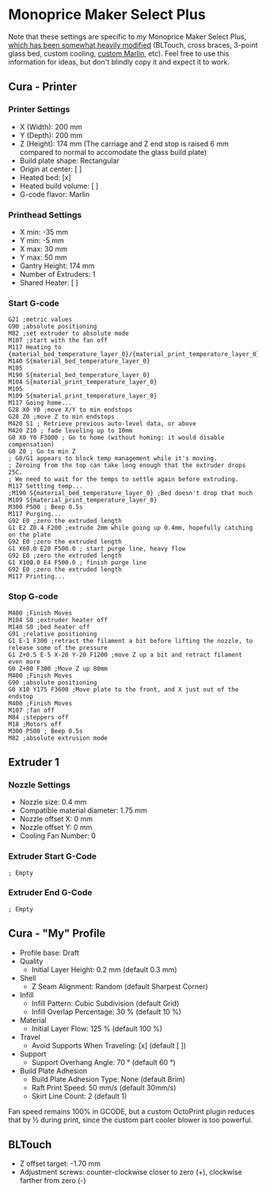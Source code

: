 # Monoprice Maker Select Plus

Note that these settings are specific to *my* Monoprice Maker Select Plus, [which has been somewhat heavily modified](https://www.finnie.org/2019/05/04/monoprice-maker-select-plus-3d-printer-mods/) (BLTouch, cross braces, 3-point glass bed, custom cooling, [custom Marlin](https://github.com/rfinnie/ADVi3pp-Marlin), etc). Feel free to use this information for ideas, but don't blindly copy it and expect it to work.

## Cura - Printer

### Printer Settings

* X (Width): 200 mm
* Y (Depth): 200 mm
* Z (Height): 174 mm (The carriage and Z end stop is raised 6 mm compared to normal to accomodate the glass build plate)
* Build plate shape: Rectangular
* Origin at center: [ ]
* Heated bed: [x]
* Heated build volume: [ ]
* G-code flavor: Marlin

### Printhead Settings

* X min: -35 mm
* Y min: -5 mm
* X max: 30 mm
* Y max: 50 mm
* Gantry Height: 174 mm
* Number of Extruders: 1
* Shared Heater: [ ]

### Start G-code

```gcode
G21 ;metric values
G90 ;absolute positioning
M82 ;set extruder to absolute mode
M107 ;start with the fan off
M117 Heating to {material_bed_temperature_layer_0}/{material_print_temperature_layer_0}...
M140 S{material_bed_temperature_layer_0}
M105
M190 S{material_bed_temperature_layer_0}
M104 S{material_print_temperature_layer_0}
M105
M109 S{material_print_temperature_layer_0}
M117 Going home...
G28 X0 Y0 ;move X/Y to min endstops
G28 Z0 ;move Z to min endstops
M420 S1 ; Retrieve previous auto-level data, or above
M420 Z10 ; fade leveling up to 10mm
G0 X0 Y0 F3000 ; Go to home (without homing: it would disable compensation)
G0 Z0 ; Go to min Z
; G0/G1 appears to block temp management while it's moving.
; Zeroing from the top can take long enough that the extruder drops 25C.
; We need to wait for the temps to settle again before extruding.
M117 Settling temp...
;M190 S{material_bed_temperature_layer_0} ;Bed doesn't drop that much
M109 S{material_print_temperature_layer_0}
M300 P500 ; Beep 0.5s
M117 Purging...
G92 E0 ;zero the extruded length
G1 E2 Z0.4 F200 ;extrude 2mm while going up 0.4mm, hopefully catching on the plate
G92 E0 ;zero the extruded length
G1 X60.0 E20 F500.0 ; start purge line, heavy flow
G92 E0 ;zero the extruded length
G1 X100.0 E4 F500.0 ; finish purge line
G92 E0 ;zero the extruded length
M117 Printing...
```

### Stop G-code

```gcode
M400 ;Finish Moves
M104 S0 ;extruder heater off
M140 S0 ;bed heater off
G91 ;relative positioning
G1 E-1 F300 ;retract the filament a bit before lifting the nozzle, to release some of the pressure
G1 Z+0.5 E-5 X-20 Y-20 F1200 ;move Z up a bit and retract filament even more
G0 Z+80 F300 ;Move Z up 80mm
M400 ;Finish Moves
G90 ;absolute positioning
G0 X10 Y175 F3600 ;Move plate to the front, and X just out of the endstop
M400 ;Finish Moves
M107 ;fan off
M84 ;steppers off
M18 ;Motors off
M300 P500 ; Beep 0.5s
M82 ;absolute extrusion mode
```

## Extruder 1

### Nozzle Settings

* Nozzle size: 0.4 mm
* Compatible material diameter: 1.75 mm
* Nozzle offset X: 0 mm
* Nozzle offset Y: 0 mm
* Cooling Fan Number: 0

### Extruder Start G-Code

```gcode
; Empty
```

### Extruder End G-Code

```gcode
; Empty
```

## Cura - "My" Profile

* Profile base: Draft
* Quality
    * Initial Layer Height: 0.2 mm (default 0.3 mm)
* Shell
    * Z Seam Alignment: Random (default Sharpest Corner)
* Infill
    * Infill Pattern: Cubic Subdivision (default Grid)
    * Infill Overlap Percentage: 30 % (default 10 %)
* Material
    * Initial Layer Flow: 125 % (default 100 %)
* Travel
    * Avoid Supports When Traveling: [x] (default [ ])
* Support
    * Support Overhang Angle: 70 ° (default 60 °)
* Build Plate Adhesion
    * Build Plate Adhesion Type: None (default Brim)
    * Raft Print Speed: 50 mm/s (default 30mm/s)
    * Skirt Line Count: 2 (default 1)

Fan speed remains 100% in GCODE, but a custom OctoPrint plugin reduces that by ½ during print, since the custom part cooler blower is too powerful.

## BLTouch

* Z offset target: -1.70 mm
* Adjustment screws: counter-clockwise closer to zero (+), clockwise farther from zero (-)
